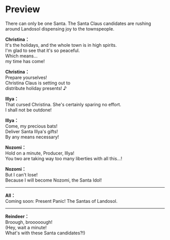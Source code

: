 # Preview
There can only be one Santa. The Santa Claus candidates are rushing around Landosol dispensing joy to the townspeople.
  
**Christina：**  
It's the holidays, and the whole town is in high spirits.  
I'm glad to see that it's so peaceful.  
Which means...  
my time has come!  
  
**Christina：**  
Prepare yourselves!  
Christina Claus is setting out to  
distribute holiday presents! ♪  
  
**Illya：**  
That cursed Christina. She's certainly sparing no effort.  
I shall not be outdone!  
  
**Illya：**  
Come, my precious bats!  
Deliver Santa Illya's gifts!  
By any means necessary!  
  
**Nozomi：**  
Hold on a minute, Producer, Illya!  
You two are taking way too many liberties with all this...!  
  
**Nozomi：**  
But I can't lose!  
Because I will become Nozomi, the Santa Idol!  
  

---  
  
**All：**  
Coming soon: Present Panic! The Santas of Landosol.  
  

---  
  
**Reindeer：**  
Broough, brooooough!  
(Hey, wait a minute!  
What's with these Santa candidates?!)  
